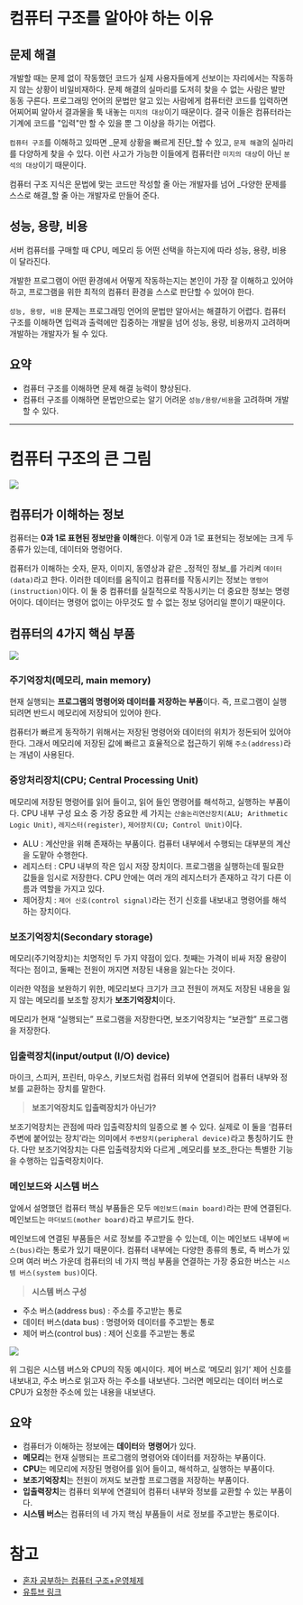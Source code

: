 # 컴퓨터 구조를 알아야 하는 이유

## 문제 해결

개발할 때는 문제 없이 작동했던 코드가 실제 사용자들에게 선보이는 자리에서는 작동하지 않는 상황이 비일비재하다. 문제 해결의 실마리를 도저히 찾을 수 없는 사람은 발만 동동 구른다. 프로그래밍 언어의 문법만 알고 있는 사람에게 컴퓨터란 코드를 입력하면 어찌어찌 알아서 결과물을 툭 내놓는 `미지의 대상`이기 때문이다. 결국 이들은 컴퓨터라는 기계에 코드를 "입력"만 할 수 있을 뿐 그 이상을 하기는 어렵다.

`컴퓨터 구조`를 이해하고 있따면 _문제 상황을 빠르게 진단_할 수 있고, `문제 해결`의 실마리를 다양하게 찾을 수 있다. 이런 사고가 가능한 이들에게 컴퓨터란 `미지의 대상`이 아닌 `분석의 대상`이기 때문이다.

컴퓨터 구조 지식은 문법에 맞는 코드만 작성할 줄 아는 개발자를 넘어 _다양한 문제를 스스로 해결_할 줄 아는 개발자로 만들어 준다.

## 성능, 용량, 비용

서버 컴퓨터를 구매할 때 CPU, 메모리 등 어떤 선택을 하는지에 따라 성능, 용량, 비용이 달라진다.

개발한 프로그램이 어떤 환경에서 어떻게 작동하는지는 본인이 가장 잘 이해하고 있어야 하고, 프로그램을 위한 최적의 컴퓨터 환경을 스스로 판단할 수 있어야 한다.

`성능, 용량, 비용` 문제는 프로그래밍 언어의 문법만 알아서는 해결하기 어렵다. 컴퓨터 구조를 이해하면 입력과 출력에만 집중하는 개발을 넘어 성능, 용량, 비용까지 고려하며 개발하는 개발자가 될 수 있다.

## 요약

- 컴퓨터 구조를 이해하면 문제 해결 능력이 향상된다.
- 컴퓨터 구조를 이해하면 문법만으로는 알기 어려운 `성능/용량/비용`을 고려하며 개발할 수 있다.

---

# 컴퓨터 구조의 큰 그림

![](https://velog.velcdn.com/images/ncookie/post/7ac3e2b5-e285-4207-87b1-27eac326eabf/image.png)

## 컴퓨터가 이해하는 정보

컴퓨터는 **0과 1로 표현된 정보만을 이해**한다. 이렇게 0과 1로 표현되는 정보에는 크게 두 종류가 있는데, 데이터와 명령어다.

컴퓨터가 이해하는 숫자, 문자, 이미지, 동영상과 같은 _정적인 정보_를 가리켜 `데이터(data)`라고 한다. 이러한 데이터를 움직이고 컴퓨터를 작동시키는 정보는 `명령어(instruction)`이다. 이 둘 중 컴퓨터를 실질적으로 작동시키는 더 중요한 정보는 명령어이다. 데이터는 명령어 없이는 아무것도 할 수 없는 정보 덩어리일 뿐이기 때문이다.

## 컴퓨터의 4가지 핵심 부품

![](https://velog.velcdn.com/images/ncookie/post/c138889b-a2a7-4469-9f27-3e85f8076251/image.png)

### 주기억장치(메모리, main memory)

현재 실행되는 **프로그램의 명령어와 데이터를 저장하는 부품**이다. 즉, 프로그램이 실행되려면 반드시 메모리에 저장되어 있어야 한다.

컴퓨터가 빠르게 동작하기 위해서는 저장된 명령어와 데이터의 위치가 정돈되어 있어야 한다. 그래서 메모리에 저장된 값에 빠르고 효율적으로 접근하기 위해 `주소(address)`라는 개념이 사용된다.

### 중앙처리장치(CPU; Central Processing Unit)

메모리에 저장된 명령어를 읽어 들이고, 읽어 들인 명령어를 해석하고, 실행하는 부품이다. CPU 내부 구성 요소 중 가장 중요한 세 가지는 `산술논리연산장치(ALU; Arithmetic Logic Unit)`, `레지스터(register)`, `제어장치(CU; Control Unit)`이다.

- ALU : 계산만을 위해 존재하는 부품이다. 컴퓨터 내부에서 수행되는 대부분의 계산을 도맡아 수행한다.
- 레지스터 : CPU 내부의 작은 임시 저장 장치이다. 프로그램을 실행하는데 필요한 값들을 임시로 저장한다. CPU 안에는 여러 개의 레지스터가 존재하고 각기 다른 이름과 역할을 가지고 있다.
- 제어장치 : `제어 신호(control signal)`라는 전기 신호를 내보내고 명령어를 해석하는 장치이다.

### 보조기억장치(Secondary storage)

메모리(주기억장치)는 치명적인 두 가지 약점이 있다. 첫째는 가격이 비싸 저장 용량이 적다는 점이고, 둘째는 전원이 꺼지면 저장된 내용을 잃는다는 것이다.

이러한 약점을 보완하기 위한, 메모리보다 크기가 크고 전원이 꺼져도 저장된 내용을 잃지 않는 메모리를 보조할 장치가 **보조기억장치**이다.

메모리가 현재 “실행되는” 프로그램을 저장한다면, 보조기억장치는 “보관할” 프로그램을 저장한다.

### 입출력장치(input/output (I/O) device)

마이크, 스피커, 프린터, 마우스, 키보드처럼 컴퓨터 외부에 연결되어 컴퓨터 내부와 정보를 교환하는 장치를 말한다. 

> **보조기억장치도 입출력장치가 아닌가?**
> 
보조기억장치는 관점에 따라 입출력장치의 일종으로 볼 수 있다. 실제로 이 둘을 ‘컴퓨터 주변에 붙어있는 장치’라는 의미에서 `주변장치(peripheral device)`라고 통칭하기도 한다. 다만 보조기억장치는 다른 입출력장치와 다르게 _메모리를 보조_한다는 특별한 기능을 수행하는 입출력장치이다.

### 메인보드와 시스템 버스

앞에서 설명했던 컴퓨터 핵심 부품들은 모두 `메인보드(main board)`라는 판에 연결된다. 메인보드는 `마더보드(mother board)`라고 부르기도 한다.

메인보드에 연결된 부품들은 서로 정보를 주고받을 수 있는데, 이는 메인보드 내부에 `버스(bus)`라는 통로가 있기 때문이다. 컴퓨터 내부에는 다양한 종류의 통로, 즉 버스가 있으며 여러 버스 가운데 컴퓨터의 네 가지 핵심 부품을 연결하는 가장 중요한 버스는 `시스템 버스(system bus)`이다.

> **시스템 버스 구성**
> 
- 주소 버스(address bus) : 주소를 주고받는 통로
- 데이터 버스(data bus) : 명령어와 데이터를 주고받는 통로
- 제어 버스(control bus) : 제어 신호를 주고받는 통로

![](https://velog.velcdn.com/images/ncookie/post/a327f09a-45f5-4543-a012-4945f5714db2/image.png)

위 그림은 시스템 버스와 CPU의 작동 예시이다. 제어 버스로 ‘메모리 읽기’ 제어 신호를 내보내고, 주소 버스로 읽고자 하는 주소를 내보낸다. 그러면 메모리는 데이터 버스로 CPU가 요청한 주소에 있는 내용을 내보낸다.

## 요약

- 컴퓨터가 이해하는 정보에는 **데이터**와 **명령어**가 있다.
- **메모리**는 현재 실행되는 프로그램의 명령어와 데이터를 저장하는 부품이다.
- **CPU**는 메모리에 저장된 명령어를 읽어 들이고, 해석하고, 실행하는 부품이다.
- **보조기억장치**는 전원이 꺼져도 보관할 프로그램을 저장하는 부품이다.
- **입출력장치**는 컴퓨터 외부에 연결되어 컴퓨터 내부와 정보를 교환할 수 있는 부품이다.
- **시스템 버스**는 컴퓨터의 네 가지 핵심 부품들이 서로 정보를 주고받는 통로이다.

# 참고
- [혼자 공부하는 컴퓨터 구조+운영체제](https://hongong.hanbit.co.kr/%EC%BB%B4%ED%93%A8%ED%84%B0-%EA%B5%AC%EC%A1%B0-%EC%9A%B4%EC%98%81%EC%B2%B4%EC%A0%9C/)
- [유튜브 링크](https://www.youtube.com/playlist?list=PLVsNizTWUw7FCS83JhC1vflK8OcLRG0Hl)
